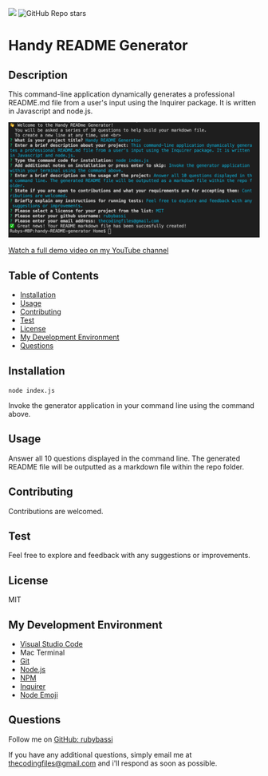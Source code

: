 ![](https://img.shields.io/badge/license-MIT-Green) ![GitHub Repo stars](https://img.shields.io/github/stars/rubybassi?style=social)

# Handy README Generator

## Description
This command-line application dynamically generates a professional README.md file from a user's input using the Inquirer package. It is written in Javascript and node.js.

![Comman Line Prompts](develop/readme-demo.png)

[Watch a full demo video on my YouTube channel](https://youtu.be/M6oav3l6Iko)

## Table of Contents
- [Installation](#Installation)
- [Usage](#Usage)
- [Contributing](#Contributing)
- [Test](#Test)
- [License](#License)
- [My Development Environment](#My-Development-Environment)
- [Questions](#Questions)

## Installation
```node index.js```

Invoke the generator application in your command line using the command above.

## Usage
Answer all 10 questions displayed in the command line. The generated README file will be outputted as a markdown file within the repo folder.

## Contributing
Contributions are welcomed.

## Test
Feel free to explore and feedback with any suggestions or improvements.

## License
MIT

## My Development Environment
* [Visual Studio Code](https://code.visualstudio.com/)
* Mac Terminal
* [Git](https://git-scm.com/book/en/v2/Getting-Started-Installing-Git)
* [Node.js](https://nodejs.org/en/)
* [NPM](https://www.npmjs.com/)
* [Inquirer](https://www.npmjs.com/package/inquirer)
* [Node Emoji](https://www.npmjs.com/package/node-emoji)

## Questions
Follow me on [GitHub: rubybassi](https://github.com/rubybassi)

If you have any additional questions, simply email me at <thecodingfiles@gmail.com> and i'll respond as soon as possible.
